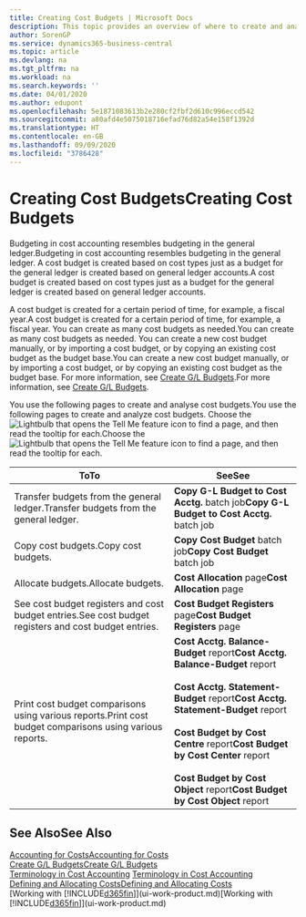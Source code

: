```yaml
---
title: Creating Cost Budgets | Microsoft Docs
description: This topic provides an overview of where to create and analyse cost budgets.
author: SorenGP
ms.service: dynamics365-business-central
ms.topic: article
ms.devlang: na
ms.tgt_pltfrm: na
ms.workload: na
ms.search.keywords: ''
ms.date: 04/01/2020
ms.author: edupont
ms.openlocfilehash: 5e1871083613b2e280cf2fbf2d610c996eccd542
ms.sourcegitcommit: a80afd4e5075018716efad76d82a54e158f1392d
ms.translationtype: HT
ms.contentlocale: en-GB
ms.lasthandoff: 09/09/2020
ms.locfileid: "3786428"
---
```

# <a name="creating-cost-budgets"></a><span data-ttu-id="79434-103">Creating Cost Budgets</span><span class="sxs-lookup"><span data-stu-id="79434-103">Creating Cost Budgets</span></span>
<span data-ttu-id="79434-104">Budgeting in cost accounting resembles budgeting in the general ledger.</span><span class="sxs-lookup"><span data-stu-id="79434-104">Budgeting in cost accounting resembles budgeting in the general ledger.</span></span> <span data-ttu-id="79434-105">A cost budget is created based on cost types just as a budget for the general ledger is created based on general ledger accounts.</span><span class="sxs-lookup"><span data-stu-id="79434-105">A cost budget is created based on cost types just as a budget for the general ledger is created based on general ledger accounts.</span></span>  

<span data-ttu-id="79434-106">A cost budget is created for a certain period of time, for example, a fiscal year.</span><span class="sxs-lookup"><span data-stu-id="79434-106">A cost budget is created for a certain period of time, for example, a fiscal year.</span></span> <span data-ttu-id="79434-107">You can create as many cost budgets as needed.</span><span class="sxs-lookup"><span data-stu-id="79434-107">You can create as many cost budgets as needed.</span></span> <span data-ttu-id="79434-108">You can create a new cost budget manually, or by importing a cost budget, or by copying an existing cost budget as the budget base.</span><span class="sxs-lookup"><span data-stu-id="79434-108">You can create a new cost budget manually, or by importing a cost budget, or by copying an existing cost budget as the budget base.</span></span> <span data-ttu-id="79434-109">For more information, see [Create G/L Budgets](finance-how-create-budgets.md).</span><span class="sxs-lookup"><span data-stu-id="79434-109">For more information, see [Create G/L Budgets](finance-how-create-budgets.md).</span></span>

<span data-ttu-id="79434-110">You use the following pages to create and analyse cost budgets.</span><span class="sxs-lookup"><span data-stu-id="79434-110">You use the following pages to create and analyze cost budgets.</span></span> <span data-ttu-id="79434-111">Choose the ![Lightbulb that opens the Tell Me feature](media/ui-search/search_small.png "Tell me what you want to do") icon to find a page, and then read the tooltip for each.</span><span class="sxs-lookup"><span data-stu-id="79434-111">Choose the ![Lightbulb that opens the Tell Me feature](media/ui-search/search_small.png "Tell me what you want to do") icon to find a page, and then read the tooltip for each.</span></span>

|<span data-ttu-id="79434-112">To</span><span class="sxs-lookup"><span data-stu-id="79434-112">To</span></span>|<span data-ttu-id="79434-113">See</span><span class="sxs-lookup"><span data-stu-id="79434-113">See</span></span>|  
|--------|---------|  
|<span data-ttu-id="79434-114">Transfer budgets from the general ledger.</span><span class="sxs-lookup"><span data-stu-id="79434-114">Transfer budgets from the general ledger.</span></span>|<span data-ttu-id="79434-115">**Copy G-L Budget to Cost Acctg.** batch job</span><span class="sxs-lookup"><span data-stu-id="79434-115">**Copy G-L Budget to Cost Acctg.** batch job</span></span>|  
|<span data-ttu-id="79434-116">Copy cost budgets.</span><span class="sxs-lookup"><span data-stu-id="79434-116">Copy cost budgets.</span></span>|<span data-ttu-id="79434-117">**Copy Cost Budget** batch job</span><span class="sxs-lookup"><span data-stu-id="79434-117">**Copy Cost Budget** batch job</span></span>|  
|<span data-ttu-id="79434-118">Allocate budgets.</span><span class="sxs-lookup"><span data-stu-id="79434-118">Allocate budgets.</span></span>|<span data-ttu-id="79434-119">**Cost Allocation** page</span><span class="sxs-lookup"><span data-stu-id="79434-119">**Cost Allocation** page</span></span>|  
|<span data-ttu-id="79434-120">See cost budget registers and cost budget entries.</span><span class="sxs-lookup"><span data-stu-id="79434-120">See cost budget registers and cost budget entries.</span></span>|<span data-ttu-id="79434-121">**Cost Budget Registers** page</span><span class="sxs-lookup"><span data-stu-id="79434-121">**Cost Budget Registers** page</span></span>|  
|<span data-ttu-id="79434-122">Print cost budget comparisons using various reports.</span><span class="sxs-lookup"><span data-stu-id="79434-122">Print cost budget comparisons using various reports.</span></span>|<span data-ttu-id="79434-123">**Cost Acctg. Balance-Budget** report</span><span class="sxs-lookup"><span data-stu-id="79434-123">**Cost Acctg. Balance-Budget** report</span></span><br /><br /> <span data-ttu-id="79434-124">**Cost Acctg. Statement-Budget** report</span><span class="sxs-lookup"><span data-stu-id="79434-124">**Cost Acctg. Statement-Budget** report</span></span><br /><br /> <span data-ttu-id="79434-125">**Cost Budget by Cost Centre** report</span><span class="sxs-lookup"><span data-stu-id="79434-125">**Cost Budget by Cost Center** report</span></span><br /><br /> <span data-ttu-id="79434-126">**Cost Budget by Cost Object** report</span><span class="sxs-lookup"><span data-stu-id="79434-126">**Cost Budget by Cost Object** report</span></span>|  

## <a name="see-also"></a><span data-ttu-id="79434-127">See Also</span><span class="sxs-lookup"><span data-stu-id="79434-127">See Also</span></span>  
[<span data-ttu-id="79434-128">Accounting for Costs</span><span class="sxs-lookup"><span data-stu-id="79434-128">Accounting for Costs</span></span>](finance-manage-cost-accounting.md)  
[<span data-ttu-id="79434-129">Create G/L Budgets</span><span class="sxs-lookup"><span data-stu-id="79434-129">Create G/L Budgets</span></span>](finance-how-create-budgets.md)  
<span data-ttu-id="79434-130">[Terminology in Cost Accounting](finance-terminology-in-cost-accounting.md) </span><span class="sxs-lookup"><span data-stu-id="79434-130">[Terminology in Cost Accounting](finance-terminology-in-cost-accounting.md) </span></span>  
[<span data-ttu-id="79434-131">Defining and Allocating Costs</span><span class="sxs-lookup"><span data-stu-id="79434-131">Defining and Allocating Costs</span></span>](finance-define-and-allocate-costs.md)  
<span data-ttu-id="79434-132">[Working with [!INCLUDE[d365fin](includes/d365fin_md.md)]](ui-work-product.md)</span><span class="sxs-lookup"><span data-stu-id="79434-132">[Working with [!INCLUDE[d365fin](includes/d365fin_md.md)]](ui-work-product.md)</span></span>
